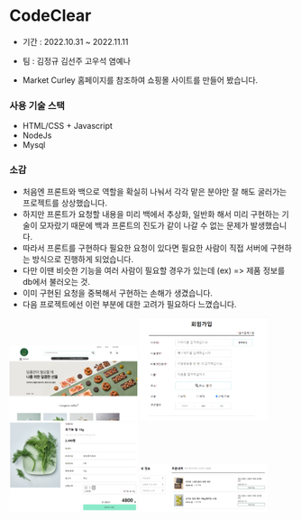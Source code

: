 # CodeClear

- 기간 : 2022.10.31 ~ 2022.11.11
- 팀 : 김정규 김선주 고우석 염예나

- Market Curley 홈페이지를 참조하여 쇼핑몰 사이트를 만들어 봤습니다.

### 사용 기술 스택
  - HTML/CSS + Javascript
  - NodeJs
  - Mysql

### 소감
  
  - 처음엔 프론트와 백으로 역할을 확실히 나눠서 각각 맡은 분야만 잘 해도 굴러가는 프로젝트를 상상했습니다.
  - 하지만 프론트가 요청할 내용을 미리 백에서 추상화, 일반화 해서 미리 구현하는 기술이 모자랐기 때문에 백과 프론트의 진도가 같이 나갈 수 없는 문제가 발생했습니다.
  - 따라서 프론트를 구현하다 필요한 요청이 있다면 필요한 사람이 직접 서버에 구현하는 방식으로 진행하게 되었습니다.
  - 다만 이땐 비슷한 기능을 여러 사람이 필요할 경우가 있는데 (ex) => 제품 정보를 db에서 불러오는 것. 
  - 이미 구현된 요청을 중복해서 구현하는 손해가 생겼습니다.
  - 다음 프로젝트에선 이런 부분에 대한 고려가 필요하다 느꼈습니다.
 

<img src="./public/imges/CodeClear1.png" alt="Img" width="45%"></img>
<img src="./public/imges/CodeClear2.png" alt="Img" width="45%"></img>
<img src="./public/imges/CodeClear3.png" alt="Img" width="45%"></img>
<img src="./public/imges/CodeClear4.png" alt="Img" width="45%"></img><br />

